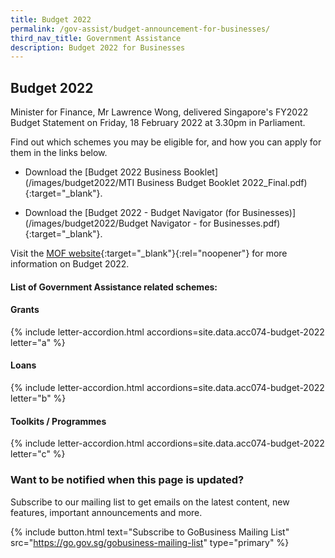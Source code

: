 ```yaml
---
title: Budget 2022
permalink: /gov-assist/budget-announcement-for-businesses/
third_nav_title: Government Assistance
description: Budget 2022 for Businesses
---
```


## Budget 2022

Minister for Finance, Mr Lawrence Wong, delivered Singapore's FY2022 Budget Statement on Friday, 18 February 2022 at 3.30pm in Parliament.

Find out which schemes you may be eligible for, and how you can apply for them in the links below.

- Download the [Budget 2022 Business Booklet](/images/budget2022/MTI Business Budget Booklet 2022_Final.pdf){:target="_blank"}.

- Download the [Budget 2022 - Budget Navigator (for Businesses)](/images/budget2022/Budget Navigator - for Businesses.pdf){:target="_blank"}.

Visit the [MOF website](https://www.mof.gov.sg/){:target="_blank"}{:rel="noopener"} for more information on Budget 2022.

#### List of Government Assistance related schemes:

#### Grants

{% include letter-accordion.html accordions=site.data.acc074-budget-2022 letter="a" %}

#### Loans

{% include letter-accordion.html accordions=site.data.acc074-budget-2022 letter="b" %}

#### Toolkits / Programmes

{% include letter-accordion.html accordions=site.data.acc074-budget-2022 letter="c" %}

### Want to be notified when this page is updated?

Subscribe to our mailing list to get emails on the latest content, new features, important announcements and more. 

{% include button.html text="Subscribe to GoBusiness Mailing List" src="https://go.gov.sg/gobusiness-mailing-list" type="primary" %}


<script src="/jquery/jquery.min.js"></script>
<script src="/jquery/bp-menu-new-tab.js"></script>
